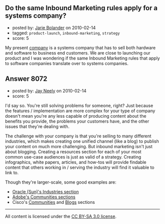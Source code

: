 ## Do the same Inbound Marketing rules apply for a systems company?

- posted by: [Jarie Bolander](https://stackexchange.com/users/-1/585-jarie-bolander) on 2010-02-14
- tagged: `product-launch`, `inbound-marketing`, `strategy`
- score: 5

My present [company](http://www.tagent.com) is a systems company that has to sell both hardware and software to business end customers. We are close to launching our product and I was wondering if the same Inbound Marketing rules that apply to software companies translate over to systems companies.


## Answer 8072

- posted by: [Jay Neely](https://stackexchange.com/users/-1/1801-jay-neely) on 2010-02-14
- score: 5

<p>I'd say so. You're still solving problems for someone, right? Just because the features / implementation are more complex for your type of company doesn't mean you're any less capable of producing content about the benefits you provide, the problems your customers have, and the other issues that they're dealing with.</p>

<p>The challenge with your company is that you're selling to many different industries, which makes creating one unified channel (like a blog) to publish your content on much more challenging. But inbound marketing isn't just about blogging. Creating a resources section for each of your most common use-case audiences is just as valid of a strategy. Creating infographics, white papers, articles, and how-tos will provide findable content that others working in / serving the industry will find it valuable to link to.</p>

<p>Though they're larger-scale, some good examples are:</p>

<ul>
<li><a href="http://www.oracle.com/us/industries/index.html" rel="nofollow">Oracle (Sun)'s Industries section</a></li>
<li><a href="http://www.adobe.com/communities/" rel="nofollow">Adobe's Communities sections</a></li>
<li>Cisco's <a href="http://www.cisco.com/web/communities/index.html" rel="nofollow">Communities</a> and <a href="http://blogs.cisco.com/news" rel="nofollow">Blogs</a> sections</li>
</ul>




---

All content is licensed under the [CC BY-SA 3.0 license](https://creativecommons.org/licenses/by-sa/3.0/).

